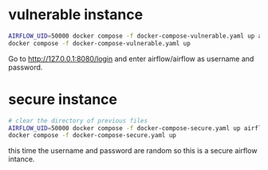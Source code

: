 # vulnerable instance
```bash
AIRFLOW_UID=50000 docker compose -f docker-compose-vulnerable.yaml up airflow-init 
docker compose -f docker-compose-vulnerable.yaml up
```
Go to http://127.0.0.1:8080/login and enter airflow/airflow as username and password.

# secure instance
```bash
# clear the directory of previous files
AIRFLOW_UID=50000 docker compose -f docker-compose-secure.yaml up airflow-init 
docker compose -f docker-compose-secure.yaml up
```
this time the username and password are random so this is a secure airflow intance.
